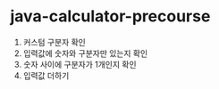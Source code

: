 # java-calculator-precourse

1. 커스텀 구분자 확인
2. 입력값에 숫자와 구분자만 있는지 확인
3. 숫자 사이에 구분자가 1개인지 확인
4. 입력값 더하기